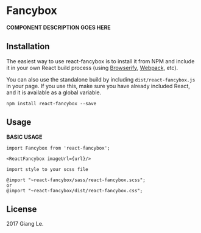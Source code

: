 # Fancybox

__COMPONENT DESCRIPTION GOES HERE__

## Installation

The easiest way to use react-fancybox is to install it from NPM and include it in your own React build process (using [Browserify](http://browserify.org), [Webpack](http://webpack.github.io/), etc).

You can also use the standalone build by including `dist/react-fancybox.js` in your page. If you use this, make sure you have already included React, and it is available as a global variable.

```
npm install react-fancybox --save
```


## Usage

__BASIC USAGE__

```
import Fancybox from 'react-fancybox';

<ReactFancybox imageUrl={url}/>

import style to your scss file
```
```
@import "~react-fancybox/sass/react-fancybox.scss";
or 
@import "~react-fancybox/dist/react-fancybox.css";
```

## License

2017 Giang Le.

